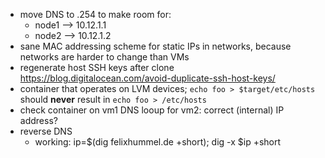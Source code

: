 - move DNS to .254 to make room for:
  - node1 --> 10.12.1.1
  - node2 --> 10.12.1.2
- sane MAC addressing scheme for static IPs in networks, because networks are
  harder to change than VMs
- regenerate host SSH keys after clone
  https://blog.digitalocean.com/avoid-duplicate-ssh-host-keys/
- container that operates on LVM devices; `echo foo > $target/etc/hosts` should
  **never** result in `echo foo > /etc/hosts`
- check container on vm1 DNS looup for vm2: correct (internal) IP address?
- reverse DNS
  - working: ip=$(dig felixhummel.de +short); dig -x $ip +short
